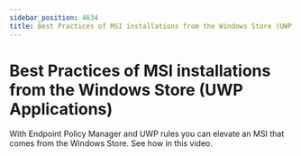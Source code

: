 ```yaml
---
sidebar_position: 4634
title: Best Practices of MSI installations from the Windows Store (UWP Applications)
---
```


# Best Practices of MSI installations from the Windows Store (UWP Applications)

With Endpoint Policy Manager and UWP rules you can elevate an MSI that comes from the Windows Store. See how in this video.
